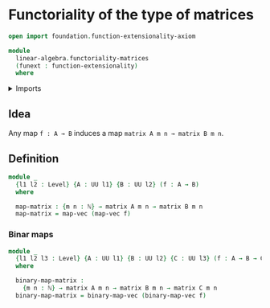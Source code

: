 # Functoriality of the type of matrices

```agda
open import foundation.function-extensionality-axiom

module
  linear-algebra.functoriality-matrices
  (funext : function-extensionality)
  where
```

<details><summary>Imports</summary>

```agda
open import elementary-number-theory.natural-numbers

open import foundation.universe-levels

open import linear-algebra.functoriality-vectors funext
open import linear-algebra.matrices funext
```

</details>

## Idea

Any map `f : A → B` induces a map `matrix A m n → matrix B m n`.

## Definition

```agda
module _
  {l1 l2 : Level} {A : UU l1} {B : UU l2} (f : A → B)
  where

  map-matrix : {m n : ℕ} → matrix A m n → matrix B m n
  map-matrix = map-vec (map-vec f)
```

### Binar maps

```agda
module _
  {l1 l2 l3 : Level} {A : UU l1} {B : UU l2} {C : UU l3} (f : A → B → C)
  where

  binary-map-matrix :
    {m n : ℕ} → matrix A m n → matrix B m n → matrix C m n
  binary-map-matrix = binary-map-vec (binary-map-vec f)
```
